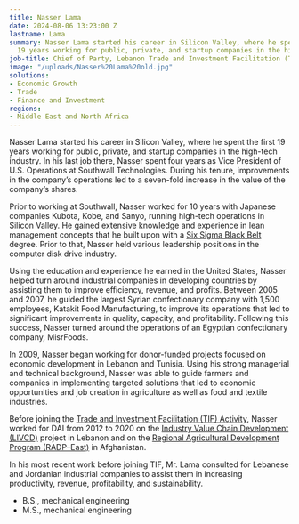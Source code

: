 ```yaml
---
title: Nasser Lama
date: 2024-08-06 13:23:00 Z
lastname: Lama
summary: Nasser Lama started his career in Silicon Valley, where he spent the first
  19 years working for public, private, and startup companies in the high-tech industry.
job-title: Chief of Party, Lebanon Trade and Investment Facilitation (TIF) Activity
image: "/uploads/Nasser%20Lama%20old.jpg"
solutions:
- Economic Growth
- Trade
- Finance and Investment
regions:
- Middle East and North Africa
---
```


Nasser Lama started his career in Silicon Valley, where he spent the first 19 years working for public, private, and startup companies in the high-tech industry. In his last job there, Nasser spent four years as Vice President of U.S. Operations at Southwall Technologies. During his tenure, improvements in the company’s operations led to a seven-fold increase in the value of the company’s shares. 

Prior to working at Southwall, Nasser worked for 10 years with Japanese companies Kubota, Kobe, and Sanyo, running high-tech operations in Silicon Valley. He gained extensive knowledge and experience in lean management concepts that he built upon with a [Six Sigma Black Belt](https://www.sixsigmacouncil.org/six-sigma-black-belt-certification/) degree. Prior to that, Nasser held various leadership positions in the computer disk drive industry.

Using the education and experience he earned in the United States, Nasser helped turn around industrial companies in developing countries by assisting them to improve efficiency, revenue, and profits. Between 2005 and 2007, he guided the largest Syrian confectionary company with 1,500 employees, Katakit Food Manufacturing, to improve its operations that led to significant improvements in quality, capacity, and profitability. Following this success, Nasser turned around the operations of an Egyptian confectionary company, MisrFoods. 

In 2009, Nasser began working for donor-funded projects focused on economic development in Lebanon and Tunisia. Using his strong managerial and technical background, Nasser was able to guide farmers and companies in implementing targeted solutions that led to economic opportunities and job creation in agriculture as well as food and textile industries. 

Before joining the [Trade and Investment Facilitation (TIF) Activity](https://www.dai.com/our-work/projects/lebanon-trade-and-investment-facilitation-tif), Nasser worked for DAI from 2012 to 2020 on the [Industry Value Chain Development (LIVCD)](https://www.dai.com/our-work/projects/lebanon-industry-value-chain-development-livcd) project in Lebanon and on the [Regional Agricultural Development Program (RADP–East)](https://www.dai.com/our-work/projects/regional-agricultural-development-program-radp-east) in Afghanistan.

In his most recent work before joining TIF, Mr. Lama consulted for Lebanese and Jordanian industrial companies to assist them in increasing productivity, revenue, profitability, and sustainability.

* B.S., mechanical engineering
* M.S., mechanical engineering
